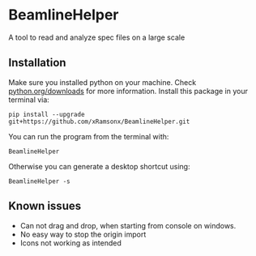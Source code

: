 # BeamlineHelper
A tool to read and analyze spec files on a large scale
## Installation
Make sure you installed python on your machine.
Check [python.org/downloads](https://www.python.org/downloads/) for more information.
Install this package in your terminal via:
```console
pip install --upgrade git+https://github.com/xRamsonx/BeamlineHelper.git
```
You can run the program from the terminal with:
```console
BeamlineHelper
```
Otherwise you can generate a desktop shortcut using:
```console
BeamlineHelper -s
```
## Known issues
- Can not drag and drop, when starting from console on windows. 
- No easy way to stop the origin import
- Icons not working as intended
